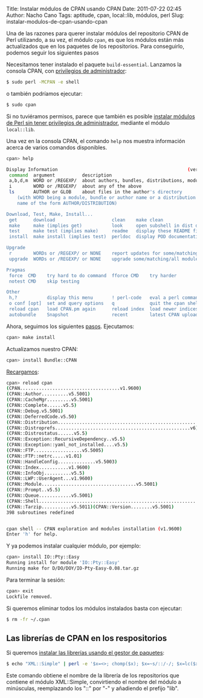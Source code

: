 Title: Instalar módulos de CPAN usando CPAN
Date: 2011-07-22 02:45
Author: Nacho Cano
Tags: aptitude, cpan, local::lib, módulos, perl
Slug: instalar-modulos-de-cpan-usando-cpan

Una de las razones para querer instalar módulos del repositorio CPAN de
Perl utilizando, a su vez, el módulo `cpan`, es que los módulos están
más actualizados que en los paquetes de los repositorios. Para
conseguirlo, podemos seguir los siguientes pasos

Necesitamos tener instalado el paquete `build-essential`. Lanzamos la
consola CPAN, con [privilegios de administrador][]:

```bash
$ sudo perl -MCPAN -e shell
```

o también podríamos ejecutar:

```bash
$ sudo cpan
```

Si no tuviéramos permisos, parece que también es posible [instalar
módulos de Perl sin tener privilegios de administrador][], mediante el
módulo `local::lib`.

Una vez en la consola CPAN, el comando `help` nos muestra información
acerca de varios comandos disponibles.

```bash
cpan> help

Display Information                                                (ver 1.9600)
 command  argument          description
 a,b,d,m  WORD or /REGEXP/  about authors, bundles, distributions, modules
 i        WORD or /REGEXP/  about any of the above
 ls       AUTHOR or GLOB    about files in the author's directory
    (with WORD being a module, bundle or author name or a distribution
    name of the form AUTHOR/DISTRIBUTION)

Download, Test, Make, Install...
 get      download                     clean    make clean
 make     make (implies get)           look     open subshell in dist directory
 test     make test (implies make)     readme   display these README files
 install  make install (implies test)  perldoc  display POD documentation

Upgrade
 r        WORDs or /REGEXP/ or NONE    report updates for some/matching/all modules
 upgrade  WORDs or /REGEXP/ or NONE    upgrade some/matching/all modules

Pragmas
 force  CMD    try hard to do command  fforce CMD    try harder
 notest CMD    skip testing

Other
 h,?           display this menu       ! perl-code   eval a perl command
 o conf [opt]  set and query options   q             quit the cpan shell
 reload cpan   load CPAN.pm again      reload index  load newer indices
 autobundle    Snapshot                recent        latest CPAN uploads
```

Ahora, seguimos los siguientes [pasos][]. Ejecutamos:

```bash
cpan> make install
```

Actualizamos nuestro CPAN:

```bash
cpan> install Bundle::CPAN
```

[Recargamos][]:

```bash
cpan> reload cpan
(CPAN.....................................v1.9600)
(CPAN::Author..........v5.5001)
(CPAN::CacheMgr.........v5.5001)
(CPAN::Complete......v5.5)
(CPAN::Debug.v5.5001)
(CPAN::DeferredCode.v5.50)
(CPAN::Distribution................................................................................v1.9602)
(CPAN::Distroprefs..................................................v6)
(CPAN::Distrostatus......v5.5)
(CPAN::Exception::RecursiveDependency..v5.5)
(CPAN::Exception::yaml_not_installed....v5.5)
(CPAN::FTP..................v5.5005)
(CPAN::FTP::netrc.....v1.01)
(CPAN::HandleConfig..............v5.5003)
(CPAN::Index...........v1.9600)
(CPAN::InfoObj..........v5.5)
(CPAN::LWP::UserAgent...v1.9600)
(CPAN::Module...................................v5.5001)
(CPAN::Prompt..v5.5)
(CPAN::Queue............v5.5001)
(CPAN::Shell...............................................................v5.5002)
(CPAN::Tarzip...........v5.5011)(CPAN::Version........v5.5001)
398 subroutines redefined


cpan shell -- CPAN exploration and modules installation (v1.9600)
Enter 'h' for help.
```

Y ya podemos instalar cualquier módulo, por ejemplo:

```bash
cpan> install IO::Pty::Easy
Running install for module 'IO::Pty::Easy'
Running make for D/DO/DOY/IO-Pty-Easy-0.08.tar.gz
```

Para terminar la sesión:

```bash
cpan> exit
Lockfile removed.
```

Si queremos eliminar todos los módulos instalados basta con ejecutar:

```bash
$ rm -fr ~/.cpan
```

Las librerías de CPAN en los respositorios
------------------------------------------

Si queremos [instalar las librerías usando el gestor de paquetes][]:

```bash
$ echo "XML::Simple" | perl -e '$x=<>; chomp($x); $x=~s/::/-/; $x=lc($x); print "lib$x-perl"' | xargs aptitude install
```

Este comando obtiene el nombre de la librería de los repositorios que
contiene el módulo XML::Simple, convirtiendo el nombre del módulo a
minúsculas, reemplazando los "::" por "-" y añadiendo el prefijo "lib".

  [privilegios de administrador]: http://www.troubleshooters.com/codecorn/littperl/perlcpan.htm
    "privilegios de administrador"
  [instalar módulos de Perl sin tener privilegios de administrador]: http://perl.jonallen.info/writing/articles/install-perl-modules-without-root
    "instalar módulos de Perl sin tener privilegios de administrador"
  [pasos]: http://egoleo.wordpress.com/2008/05/19/how-to-install-perl-modules-through-cpan-on-ubuntu-hardy-server/
    "pasos"
  [Recargamos]: http://twiki.org/cgi-bin/view/TWiki/HowToInstallCpanModules#Install_CPAN_modules_into_your_l
    "Recargamos"
  [instalar las librerías usando el gestor de paquetes]: http://www.deepakg.com/prog/2009/01/cpan-modules-on-ubuntu-apt-get-vs-perl-mcpan/
    "instalar las librerías usando el gestor de paquetes"
